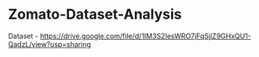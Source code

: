 # Zomato-Dataset-Analysis

Dataset - https://drive.google.com/file/d/1IM3S2IesWRO7jFqSjlZ9GHxQU1-QadzL/view?usp=sharing
